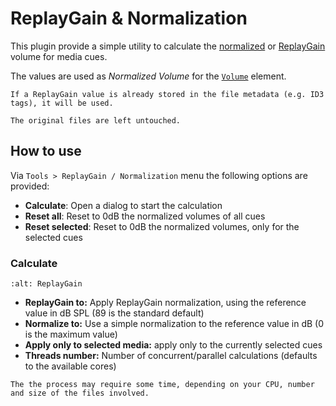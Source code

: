 # ReplayGain & Normalization

This plugin provide a simple utility to calculate the
<a href="https://en.wikipedia.org/wiki/Audio_normalization" target="_blank">normalized</a> or 
<a href="https://en.wikipedia.org/wiki/ReplayGain" target="_blank">ReplayGain</a> volume for media cues.

The values are used as *Normalized Volume* for the [`Volume`](../cues/media_cues.md#volume) element.

```{note}
If a ReplayGain value is already stored in the file metadata (e.g. ID3 tags), it will be used.

The original files are left untouched.
```

## How to use

Via `Tools > ReplayGain / Normalization` menu the following options are provided:

* **Calculate**: Open a dialog to start the calculation
* **Reset all**: Reset to 0dB the normalized volumes of all cues
* **Reset selected**: Reset to 0dB the normalized volumes, only for the selected cues

### Calculate

```{image} ../_static/replaygain_dialog.png
:alt: ReplayGain
```

* **ReplayGain to:** Apply ReplayGain normalization, using the reference value in dB SPL (89 is the standard default)
* **Normalize to:** Use a simple normalization to the reference value in dB (0 is the maximum value)
* **Apply only to selected media:** apply only to the currently selected cues
* **Threads number:** Number of concurrent/parallel calculations (defaults to the available cores)

```{note}
The the process may require some time, depending on your CPU, number and size of the files involved.
```
